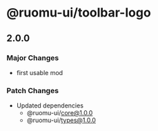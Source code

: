 # @ruomu-ui/toolbar-logo

## 2.0.0

### Major Changes

- first usable mod

### Patch Changes

- Updated dependencies
  - @ruomu-ui/core@1.0.0
  - @ruomu-ui/types@1.0.0
